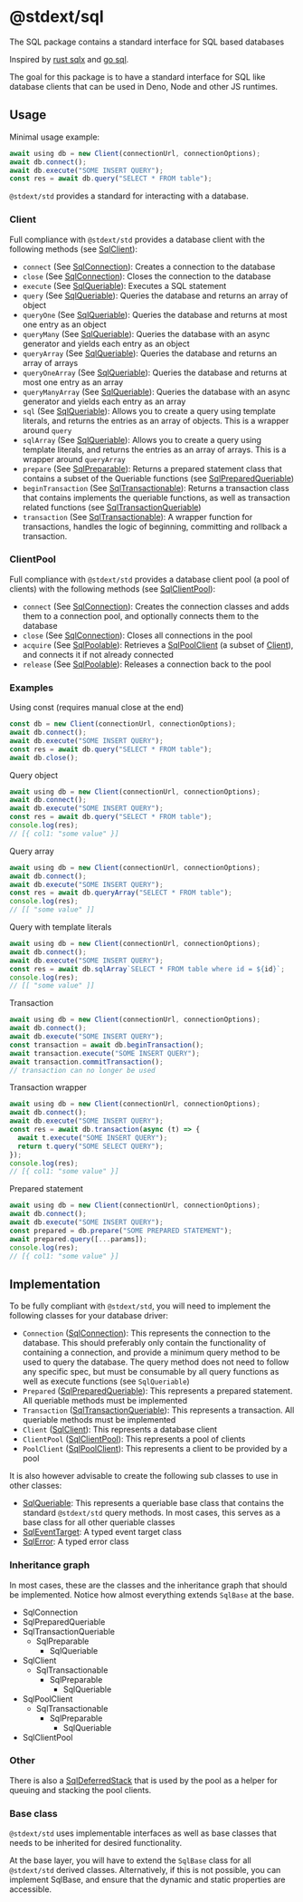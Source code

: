 # @stdext/sql

The SQL package contains a standard interface for SQL based databases

Inspired by [rust sqlx](https://docs.rs/sqlx/latest/sqlx/index.html) and
[go sql](https://pkg.go.dev/database/sql).

The goal for this package is to have a standard interface for SQL like database
clients that can be used in Deno, Node and other JS runtimes.

## Usage

Minimal usage example:

```ts
await using db = new Client(connectionUrl, connectionOptions);
await db.connect();
await db.execute("SOME INSERT QUERY");
const res = await db.query("SELECT * FROM table");
```

`@stdext/std` provides a standard for interacting with a database.

### Client

Full compliance with `@stdext/std` provides a database client with the following
methods (see [SqlClient](./lib/client.ts)):

- `connect` (See [SqlConnection](./lib/connection.ts)): Creates a connection to
  the database
- `close` (See [SqlConnection](./lib/connection.ts)): Closes the connection to
  the database
- `execute` (See [SqlQueriable](./lib/core.ts)): Executes a SQL statement
- `query` (See [SqlQueriable](./lib/core.ts)): Queries the database and returns
  an array of object
- `queryOne` (See [SqlQueriable](./lib/core.ts)): Queries the database and
  returns at most one entry as an object
- `queryMany` (See [SqlQueriable](./lib/core.ts)): Queries the database with an
  async generator and yields each entry as an object
- `queryArray` (See [SqlQueriable](./lib/core.ts)): Queries the database and
  returns an array of arrays
- `queryOneArray` (See [SqlQueriable](./lib/core.ts)): Queries the database and
  returns at most one entry as an array
- `queryManyArray` (See [SqlQueriable](./lib/core.ts)): Queries the database
  with an async generator and yields each entry as an array
- `sql` (See [SqlQueriable](./lib/core.ts)): Allows you to create a query using
  template literals, and returns the entries as an array of objects. This is a
  wrapper around `query`
- `sqlArray` (See [SqlQueriable](./lib/core.ts)): Allows you to create a query
  using template literals, and returns the entries as an array of arrays. This
  is a wrapper around `queryArray`
- `prepare` (See [SqlPreparable](./lib/core.ts)): Returns a prepared statement
  class that contains a subset of the Queriable functions (see
  [SqlPreparedQueriable](./lib/core.ts))
- `beginTransaction` (See [SqlTransactionable](./lib/core.ts)): Returns a
  transaction class that contains implements the queriable functions, as well as
  transaction related functions (see [SqlTransactionQueriable](./lib/core.ts))
- `transaction` (See [SqlTransactionable](./lib/core.ts)): A wrapper function
  for transactions, handles the logic of beginning, committing and rollback a
  transaction.

### ClientPool

Full compliance with `@stdext/std` provides a database client pool (a pool of
clients) with the following methods (see [SqlClientPool](./lib/pool.ts)):

- `connect` (See [SqlConnection](./lib/core.ts)): Creates the connection classes
  and adds them to a connection pool, and optionally connects them to the
  database
- `close` (See [SqlConnection](./lib/core.ts)): Closes all connections in the
  pool
- `acquire` (See [SqlPoolable](./lib/core.ts)): Retrieves a
  [SqlPoolClient](./lib/pool.ts) (a subset of [Client](#client)), and connects
  it if not already connected
- `release` (See [SqlPoolable](./lib/core.ts)): Releases a connection back to
  the pool

### Examples

Using const (requires manual close at the end)

```ts
const db = new Client(connectionUrl, connectionOptions);
await db.connect();
await db.execute("SOME INSERT QUERY");
const res = await db.query("SELECT * FROM table");
await db.close();
```

Query object

```ts
await using db = new Client(connectionUrl, connectionOptions);
await db.connect();
await db.execute("SOME INSERT QUERY");
const res = await db.query("SELECT * FROM table");
console.log(res);
// [{ col1: "some value" }]
```

Query array

```ts
await using db = new Client(connectionUrl, connectionOptions);
await db.connect();
await db.execute("SOME INSERT QUERY");
const res = await db.queryArray("SELECT * FROM table");
console.log(res);
// [[ "some value" ]]
```

Query with template literals

```ts
await using db = new Client(connectionUrl, connectionOptions);
await db.connect();
await db.execute("SOME INSERT QUERY");
const res = await db.sqlArray`SELECT * FROM table where id = ${id}`;
console.log(res);
// [[ "some value" ]]
```

Transaction

```ts
await using db = new Client(connectionUrl, connectionOptions);
await db.connect();
await db.execute("SOME INSERT QUERY");
const transaction = await db.beginTransaction();
await transaction.execute("SOME INSERT QUERY");
await transaction.commitTransaction();
// transaction can no longer be used
```

Transaction wrapper

```ts
await using db = new Client(connectionUrl, connectionOptions);
await db.connect();
await db.execute("SOME INSERT QUERY");
const res = await db.transaction(async (t) => {
  await t.execute("SOME INSERT QUERY");
  return t.query("SOME SELECT QUERY");
});
console.log(res);
// [{ col1: "some value" }]
```

Prepared statement

```ts
await using db = new Client(connectionUrl, connectionOptions);
await db.connect();
await db.execute("SOME INSERT QUERY");
const prepared = db.prepare("SOME PREPARED STATEMENT");
await prepared.query([...params]);
console.log(res);
// [{ col1: "some value" }]
```

## Implementation

To be fully compliant with `@stdext/std`, you will need to implement the
following classes for your database driver:

- `Connection` ([SqlConnection](./lib/connection.ts)): This represents the
  connection to the database. This should preferably only contain the
  functionality of containing a connection, and provide a minimum query method
  to be used to query the database. The query method does not need to follow any
  specific spec, but must be consumable by all query functions as well as
  execute functions (see `SqlQueriable`)
- `Prepared` ([SqlPreparedQueriable](./lib/core.ts)): This represents a prepared
  statement. All queriable methods must be implemented
- `Transaction` ([SqlTransactionQueriable](./lib/core.ts)): This represents a
  transaction. All queriable methods must be implemented
- `Client` ([SqlClient](./lib/client.ts)): This represents a database client
- `ClientPool` ([SqlClientPool](./lib/pool.ts)): This represents a pool of
  clients
- `PoolClient` ([SqlPoolClient](./lib/pool.ts)): This represents a client to be
  provided by a pool

It is also however advisable to create the following sub classes to use in other
classes:

- [SqlQueriable](./lib/core.ts): This represents a queriable base class that
  contains the standard `@stdext/std` query methods. In most cases, this serves
  as a base class for all other queriable classes
- [SqlEventTarget](./lib/events.ts): A typed event target class
- [SqlError](./lib/errors.ts): A typed error class

### Inheritance graph

In most cases, these are the classes and the inheritance graph that should be
implemented. Notice how almost everything extends `SqlBase` at the base.

- SqlConnection
- SqlPreparedQueriable
- SqlTransactionQueriable
  - SqlPreparable
    - SqlQueriable
- SqlClient
  - SqlTransactionable
    - SqlPreparable
      - SqlQueriable
- SqlPoolClient
  - SqlTransactionable
    - SqlPreparable
      - SqlQueriable
- SqlClientPool

### Other

There is also a [SqlDeferredStack](./lib//deferred.ts) that is used by the pool
as a helper for queuing and stacking the pool clients.

### Base class

`@stdext/std` uses implementable interfaces as well as base classes that needs
to be inherited for desired functionality.

At the base layer, you will have to extend the `SqlBase` class for all
`@stdext/std` derived classes. Alternatively, if this is not possible, you can
implement SqlBase, and ensure that the dynamic and static properties are
accessible.
